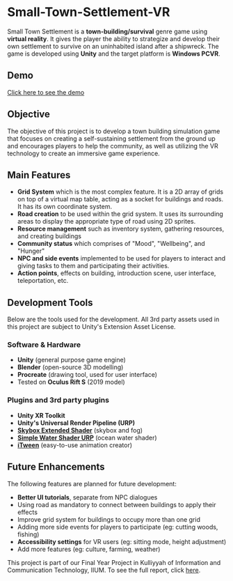 # Small-Town-Settlement-VR
Small Town Settlement is a **town-building/survival** genre game using **virtual reality**. It gives the player the ability to strategize and develop their own settlement to survive on an uninhabited island after a shipwreck. The game is developed using **Unity** and the target platform is **Windows PCVR**.

## Demo
[Click here to see the demo](https://youtu.be/6OgPKl1NC2Q)

## Objective
The objective of this project is to develop a town building simulation game that focuses on creating a self-sustaining settlement from the ground up and encourages players to help the community, as well as utilizing the VR technology to create an immersive game experience.

## Main Features
- **Grid System** which is the most complex feature. It is a 2D array of grids on top of a virtual map table, acting as a socket for buildings and roads. It has its own coordinate system.
- **Road creation** to be used within the grid system. It uses its surrounding areas to display the appropriate type of road using 2D sprites.
- **Resource management** such as inventory system, gathering resources, and creating buildings
- **Community status** which comprises of "Mood", "Wellbeing", and "Hunger"
- **NPC and side events** implemented to be used for players to interact and giving tasks to them and participating their activities.
- **Action points**, effects on building, introduction scene, user interface, teleportation, etc.

## Development Tools
Below are the tools used for the development. All 3rd party assets used in this project are subject to Unity's Extension Asset License.

### Software & Hardware
- **Unity** (general purpose game engine)
- **Blender** (open-source 3D modelling)
- **Procreate** (drawing tool, used for user interface)
- Tested on **Oculus Rift S** (2019 model)

### Plugins and 3rd party plugins
- **Unity XR Toolkit**
- **Unity's Universal Render Pipeline (URP)**
- [**Skybox Extended Shader**](https://assetstore.unity.com/packages/vfx/shaders/free-skybox-extended-shader-107400) (skybox and fog)
- [**Simple Water Shader URP**](https://assetstore.unity.com/packages/2d/textures-materials/water/simple-water-shader-urp-191449) (ocean water shader)
- [**iTween**](https://assetstore.unity.com/packages/tools/animation/itween-84) (easy-to-use animation creator)

## Future Enhancements
The following features are planned for future development:
- **Better UI tutorials**, separate from NPC dialogues
- Using road as mandatory to connect between buildings to apply their effects
- Improve grid system for buildings to occupy more than one grid
- Adding more side events for players to participate (eg: cutting woods, fishing)
- **Accessibility settings** for VR users (eg: sitting mode, height adjustment)
- Add more features (eg: culture, farming, weather)

This project is part of our Final Year Project in Kulliyyah of Information and Communication Technology, IIUM. To see the full report, click [here](https://docs.google.com/document/d/1MjXnOokWWkWo_s0p_5D1avOs2DC0pmgG/edit?usp=sharing&ouid=102531622528573220978&rtpof=true&sd=true).

